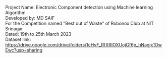 Project Name: Electronic Component detection using Machine learning Algorithm<br>
Developed by: MD SAIF<br>
For the Competition named "Best out of Waste" of Robonox Club at NIT Srinagar<br>
Dated: 19th to 25th March 2023<br>
Dataset link: https://drive.google.com/drive/folders/1cHvF_RfXRIOXUojGf6p_hNagjx1OwEwc?usp=sharing
